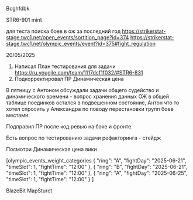 Bcghfdbk 

STR6-901 mint

для теста поиска боев в ож за последний год 
https://strikerstat-stage.twc1.net/open_events/sortition_page?id=374
https://strikerstat-stage.twc1.net/olympic_events/event?id=375#fight_regulation 


20/05/2025
1. Написал План тестирования для задачи https://ru.yougile.com/team/1117dcf1f032/#STR6-831 
2. Подкорректировал ПР Динамическая цена

В пятницу с Антоном обсуждали задачи общего судейство и динамического времени - вопрос хранения данных ОЖ в общей таблице поединков остался в подвешенном состояние, Антон что то хотел спросить у Александра по поводу перестановки групп боев местами. 

Подправил ПР после код ревью на бэке и фронте.

Есть вопрос по тестированию задачи рефакторинга - стейдж 

Посмотри Динамическая цена вики 


[olympic_events_weight_categories 
    {
        "ring": "A",
        "fightDay": "2025-06-21",
        "timeSlot": 1,
        "fightTime": "12:00"
    },
    {
        "ring": "B",
        "fightDay": "2025-06-21",
        "timeSlot": 1,
        "fightTime": "12:00"
    },
    {
        "ring": "A",
        "fightDay": "2025-06-25",
        "timeSlot": 1,
        "fightTime": "12:00"
    }
]


BlazeBit MapSturct